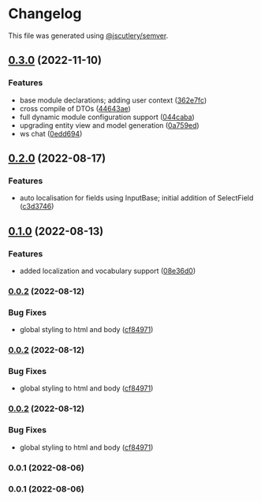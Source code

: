 # Changelog

This file was generated using [@jscutlery/semver](https://github.com/jscutlery/semver).

## [0.3.0](https://github.com/ICatalyst-Pte-Ltd/icatalyst/compare/js-core-0.2.0...js-core-0.3.0) (2022-11-10)


### Features

* base module declarations; adding user context ([362e7fc](https://github.com/ICatalyst-Pte-Ltd/icatalyst/commit/362e7fcdd678065b262d8d0f91ea2b4a5ac08943))
* cross compile of DTOs ([44643ae](https://github.com/ICatalyst-Pte-Ltd/icatalyst/commit/44643aedb8dbc66a158e58e056c93cdb7b3751b7))
* full dynamic module configuration support ([044caba](https://github.com/ICatalyst-Pte-Ltd/icatalyst/commit/044caba804204886e9ff7e83a2063fc5ca6ae3ad))
* upgrading entity view and model generation ([0a759ed](https://github.com/ICatalyst-Pte-Ltd/icatalyst/commit/0a759ed3c42ca28b80b003ef9e394061cc232431))
* ws chat ([0edd694](https://github.com/ICatalyst-Pte-Ltd/icatalyst/commit/0edd694f85eef92602f1fe0e5604d83581af39f2))

## [0.2.0](https://github.com/ICatalyst-Pte-Ltd/icatalyst/compare/js-core-0.1.0...js-core-0.2.0) (2022-08-17)

### Features

- auto localisation for fields using InputBase; initial addition of SelectField ([c3d3746](https://github.com/ICatalyst-Pte-Ltd/icatalyst/commit/c3d374696bfc0ada69436a3c410fd29a78f0ca80))

## [0.1.0](https://github.com/ICatalyst-Pte-Ltd/icatalyst/compare/js-core-0.0.2...js-core-0.1.0) (2022-08-13)

### Features

- added localization and vocabulary support ([08e36d0](https://github.com/ICatalyst-Pte-Ltd/icatalyst/commit/08e36d090686ab2962acb2cef840fe109eb4d1bd))

### [0.0.2](https://github.com/ICatalyst-Pte-Ltd/icatalyst/compare/js-core-0.0.1...js-core-0.0.2) (2022-08-12)

### Bug Fixes

- global styling to html and body ([cf84971](https://github.com/ICatalyst-Pte-Ltd/icatalyst/commit/cf84971319c284695a83d8f176c86f9f7d9f6557))

### [0.0.2](https://github.com/ICatalyst-Pte-Ltd/icatalyst/compare/js-core-0.0.1...js-core-0.0.2) (2022-08-12)

### Bug Fixes

- global styling to html and body ([cf84971](https://github.com/ICatalyst-Pte-Ltd/icatalyst/commit/cf84971319c284695a83d8f176c86f9f7d9f6557))

### [0.0.2](https://github.com/ICatalyst-Pte-Ltd/icatalyst/compare/js-core@0.0.1...js-core@0.0.2) (2022-08-12)

### Bug Fixes

- global styling to html and body ([cf84971](https://github.com/ICatalyst-Pte-Ltd/icatalyst/commit/cf84971319c284695a83d8f176c86f9f7d9f6557))

### 0.0.1 (2022-08-06)

### 0.0.1 (2022-08-06)
